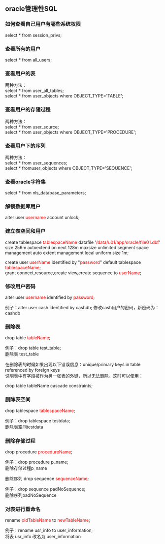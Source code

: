 ## oracle管理性SQL

### 如何查看自己用户有哪些系统权限

select * from session_privs;

### 查看所有的用户

select * from all_users;

### 查看用户的表

两种方法：<br/>
select * from user_all_tables;<br/>
select * from user_objects where OBJECT_TYPE='TABLE';

### 查看用户的存储过程
两种方法：<br/>
select * from user_source;<br/>
select * from user_objects where OBJECT_TYPE='PROCEDURE';

### 查看用户下的序列
两种方法：<br/>
select * from user_sequences;<br/>
select * fromuser_objects where OBJECT_TYPE='SEQUENCE';

### 查看oracle字符集
select * from nls_database_parameters;  

### 解锁数据库用户
alter user <font color="red">username</font> account unlock;

### 建立表空间和用户
create tablespace <font color="red">tablespaceName</font> datafile '<font color="red">/data/u01/app/oracle/file01.dbf</font>' size 256m autoextend on next 128m maxsize unlimited segment space management auto extent management local uniform size 1m;

create user <font color="red">userName</font> identified by "<font color="red">password</font>" default tablespace <font color="red">tablespaceName</font>;<br/>
grant connect,resource,create view,create sequence to <font color="red">userName</font>;

### 修改用户密码
alter user <font color="red">username</font> identified by <font color="red">password</font>;

例子：alter user cash identified by cashdb;
修改cash用户的密码，新密码为：cashdb

### 删除表
drop table <font color="red">tableName</font>;

例子：drop table test_table;<br/>
删除表 test_table

在删除表的时候如果出现以下错误信息：unique/primary keys in table referenced by foreign keys<br/>
说明表中有字段被作为另一张表的外键，所以无法删除。这时可以使用：

drop table tableName cascade constraints;

### 删除表空间
drop tablespace <font color="red">tablespaceName</font>;

例子：drop tablespace testdata;<br/>
删除表空间testdata

### 删除存储过程
drop procedure <font color="red">procedureName</font>;

例子：drop procedure p_name;<br/>
删除存储过程p_name

删除序列
drop sequence <font color="red">sequenceName</font>;

例子：drop sequence padNoSequence;<br/>
删除序列padNoSequence

### 对表进行重命名
rename <font color="red">oldTableName</font> to <font color="red">newTableName</font>;

例子：rename usr_info to user_information;<br/>
将表 usr_info 改名为 user_information
